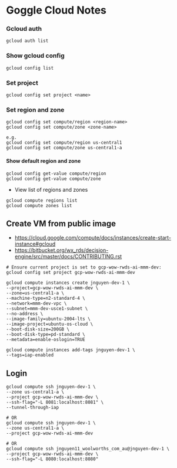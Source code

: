 # Goggle Cloud Notes

### Gcloud auth
```
gcloud auth list
```

### Show gcloud config
```
gcloud config list
```

### Set project
```
gcloud config set project <name>
```

### Set region and zone
```
gcloud config set compute/region <region-name>
gcloud config set compute/zone <zone-name>

e.g.
gcloud config set compute/region us-central1
gcloud config set compute/zone us-central1-a
```

#### Show default region and zone
```
gcloud config get-value compute/region
gcloud config get-value compute/zone
```

- View list of regions and zones
```
gcloud compute regions list
gcloud compute zones list
```


## Create VM from public image
- https://cloud.google.com/compute/docs/instances/create-start-instance#gcloud
- https://bitbucket.org/wx_rds/decision-engine/src/master/docs/CONTRIBUTING.rst

```
# Ensure current project is set to gcp-wow-rwds-ai-mmm-dev:
gcloud config set project gcp-wow-rwds-ai-mmm-dev

gcloud compute instances create jnguyen-dev-1 \
--project=gcp-wow-rwds-ai-mmm-dev \
--zone=us-central1-a \
--machine-type=n2-standard-4 \
--network=mmm-dev-vpc \
--subnet=mmm-dev-usce1-subnet \
--no-address \
--image-family=ubuntu-2004-lts \
--image-project=ubuntu-os-cloud \
--boot-disk-size=200GB \
--boot-disk-type=pd-standard \
--metadata=enable-oslogin=TRUE

gcloud compute instances add-tags jnguyen-dev-1 \
--tags=iap-enabled
```

## Login
```
gcloud compute ssh jnguyen-dev-1 \
--zone us-central1-a \
--project gcp-wow-rwds-ai-mmm-dev \
--ssh-flag="-L 8081:localhost:8081" \
--tunnel-through-iap

# OR
gcloud compute ssh jnguyen-dev-1 \
--zone us-central1-a \
--project gcp-wow-rwds-ai-mmm-dev

# OR
gcloud compute ssh jnguyen11_woolworths_com_au@jnguyen-dev-1 \
--project gcp-wow-rwds-ai-mmm-dev \
--ssh-flag="-L 8080:localhost:8080"
```
